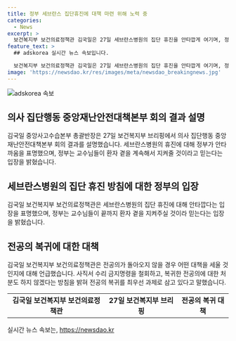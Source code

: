```yaml
---
title: 정부 세브란스 집단휴진에 대책 마련 위해 노력 중
categories:
  - News
excerpt: >
  보건복지부 보건의료정책관 김국일은 27일 세브란스병원의 집단 휴진을 안타깝게 여기며, 정부가 교수들이 환자를 돌보는 데 믿음을 갖고 있다고 밝혔다. 또한, 의과대학 교육의 질 저하에 과감한 투자를 강조하고, 병원 이탈한 전공의에 대한 대책도 마련 중이라고 전했다. 또한, 정부와 의료계의 대화에 대해 2025년 의대 정원과 전공의 처분 문제가 이미 결정돼 있기 때문에 협의의 대상이 아니라는 입장을 강조했다.
feature_text: >
  ## adskorea 실시간 뉴스 속보입니다.

  보건복지부 보건의료정책관 김국일은 27일 세브란스병원의 집단 휴진을 안타깝게 여기며, 정부가 교수들이 환자를 돌보는 데 믿음을 갖고 있다고 밝혔다. 또한, 의과대학 교육의 질 저하에 과감한 투자를 강조하고, 병원 이탈한 전공의에 대한 대책도 마련 중이라고 전했다. 또한, 정부와 의료계의 대화에 대해 2025년 의대 정원과 전공의 처분 문제가 이미 결정돼 있기 때문에 협의의 대상이 아니라는 입장을 강조했다.
image: 'https://newsdao.kr/res/images/meta/newsdao_breakingnews.jpg'
---
```


<p><img src="https://newsdao.kr/res/images/meta/newsdao_breakingnews.jpg" alt="adskorea 속보" /></p>

<h2 data-ke-size="size26">의사 집단행동 중앙재난안전대책본부 회의 결과 설명</h2>

<p data-ke-size="size16">김국일 중앙사고수습본부 총괄반장은 27일 보건복지부 브리핑에서 의사 집단행동 중앙재난안전대책본부 회의 결과를 설명했습니다. 세브란스병원의 휴진에 대해 정부가 안타까움을 표명했으며, 정부는 교수님들이 환자 곁을 계속해서 지켜줄 것이라고 믿는다는 입장을 밝혔습니다.</p>

<h2 data-ke-size="size26">세브란스병원의 집단 휴진 방침에 대한 정부의 입장</h2>

<p data-ke-size="size16">김국일 보건복지부 보건의료정책관은 세브란스병원의 집단 휴진에 대해 안타깝다는 입장을 표명했으며, 정부는 교수님들이 끝까지 환자 곁을 지켜주실 것이라 믿는다는 입장을 밝혔습니다.</p>

<h2 data-ke-size="size26">전공의 복귀에 대한 대책</h2>

<p data-ke-size="size16">김국일 보건복지부 보건의료정책관은 전공의가 돌아오지 않을 경우 어떤 대책을 세울 것인지에 대해 언급했습니다. 사직서 수리 금지명령을 철회하고, 복귀한 전공의에 대한 처분도 하지 않겠다는 방침을 밝혀 전공의 복귀를 최우선 과제로 삼고 있다고 말했습니다.</p>

<table>
    <tr>
        <td style="text-align: center; height: 17px;"><b>김국일 보건복지부 보건의료정책관</b></td>
        <td style="text-align: center; height: 17px;"><b>27일 보건복지부 브리핑</b></td>
        <td style="text-align: center; height: 17px;"><b>전공의 복귀 대책</b></td>
    </tr>
</table>
실시간 뉴스 속보는, <a href="https://newsdao.kr" rel="dofollow">https://newsdao.kr</a>



